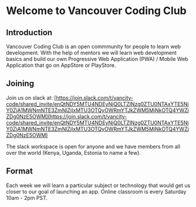 # Welcome to Vancouver Coding Club

## Introduction

Vancouver Coding Club is an open commmunity for people to learn web development. With the help of mentors we will learn web development basics and build our own Progressive Web Application (PWA) / Mobile Web Application that go on AppStore or PlayStore.

## Joining

Join us on slack at: [https://join.slack.com/t/vancity-code/shared_invite/enQtNDY5MTU4NDEyNjQ0LTZlNzg0ZTU0NTAxYTE5NjY0ZjA1MWNmNTE3ZmNlZjIxMTU3OTQyOWRmYTJkZWM5MjNkOTQ4YWZjZDg0NzE5OWM](https://join.slack.com/t/vancity-code/shared_invite/enQtNDY5MTU4NDEyNjQ0LTZlNzg0ZTU0NTAxYTE5NjY0ZjA1MWNmNTE3ZmNlZjIxMTU3OTQyOWRmYTJkZWM5MjNkOTQ4YWZjZDg0NzE5OWM)

The slack workspace is open for anyone and we have members from all over the world (Kenya, Uganda, Estonia to name a few).

## Format

Each week we will learn a particular subject or technology that would get us closer to our goal of launching an app. Online classroom is every Saturday 10am - 2pm PST.
